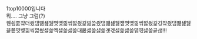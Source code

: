 1top10000입니다<br>
뭐.... 그냥 그럼(?)<br>
퀜쇰쭔챸더씠덈떎섎뒗몃뱾낆씪껋씠긽낆쓽씠덈떎섎뒗쟾몃뱾낆씪껋씠긽깅챸씠덈떎섎뒗꾩쭅몃뱾낆씪껋씠섏쓽옉섏쓽섏쓽대몺섏쓽섏쓽곗겏섏쓽섏쓽덉떇섏쓽곹샎!!!